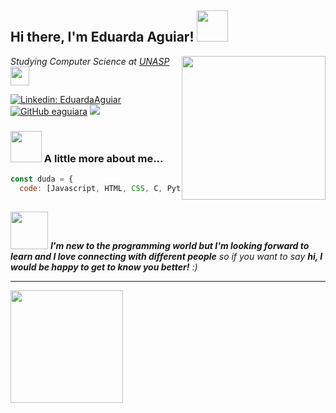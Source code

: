 <h2> Hi there, I'm Eduarda Aguiar! <img src="https://media.giphy.com/media/kBZ212yGzFaxgkSIKW/giphy.gif" width="50"></h2>
<img align='right' src="https://media.giphy.com/media/ieyl9zmCjO4b4t6qoY/giphy.gif" width="230">
<p><em>Studying Computer Science at <a href="https://www.unasp.br/sp/">UNASP</a><img src="https://media.giphy.com/media/fYSnHlufseco8Fh93Z/giphy.gif" width="30">
</em></p>

[![Linkedin: EduardaAguiar](https://img.shields.io/badge/-EduardaAguiar-blue?style=flat-square&logo=Linkedin&logoColor=white&link=https://https://www.linkedin.com/in/eduarda-aguiar-754ba01a6/)](https://www.linkedin.com/in/eduarda-aguiar-754ba01a6/)
[![GitHub eaguiara](https://img.shields.io/github/followers/eaguiara?label=follow&style=social)](https://github.com/eaguiara)
![](https://visitor-badge.glitch.me/badge?page_id=dr2020.dr2020)


### <img src="https://media.giphy.com/media/VgCDAzcKvsR6OM0uWg/giphy.gif" width="50"> A little more about me...  

```javascript
const duda = {
  code: [Javascript, HTML, CSS, C, Python, Java, PowerShell, SQL],
  
```


<img src="https://media.giphy.com/media/LnQjpWaON8nhr21vNW/giphy.gif" width="60"> <em><b>I'm new to the programming world but I'm looking forward to learn and I love connecting with different people</b> so if you want to say <b>hi, I would be happy to get to know you better!</b> :)</em>

---
 <img height="180em" src="https://github-readme-stats.vercel.app/api/top-langs/?username=eaguiara&layout=compact&langs_count=8&theme=dracula"/>
